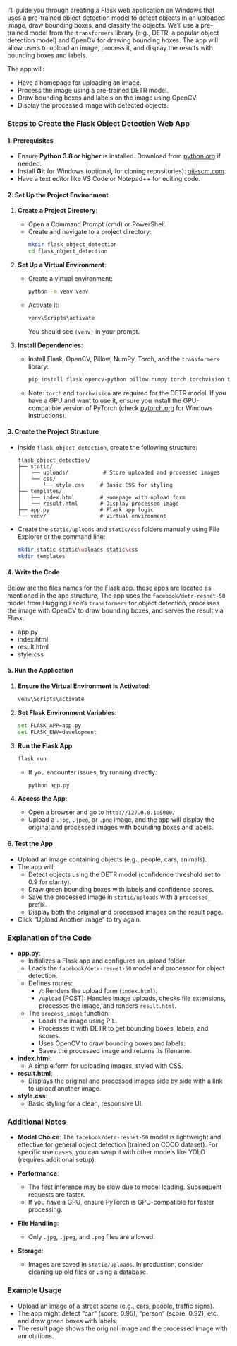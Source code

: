 I’ll guide you through creating a Flask web application on Windows that uses a pre-trained object detection model to detect objects in an uploaded image, draw bounding boxes, and classify the objects. We’ll use a pre-trained model from the `transformers` library (e.g., DETR, a popular object detection model) and OpenCV for drawing bounding boxes. The app will allow users to upload an image, process it, and display the results with bounding boxes and labels.

The app will:
- Have a homepage for uploading an image.
- Process the image using a pre-trained DETR model.
- Draw bounding boxes and labels on the image using OpenCV.
- Display the processed image with detected objects.

### **Steps to Create the Flask Object Detection Web App**

#### **1. Prerequisites**
- Ensure **Python 3.8 or higher** is installed. Download from [python.org](https://www.python.org/downloads/) if needed.
- Install **Git** for Windows (optional, for cloning repositories): [git-scm.com](https://git-scm.com/download/win).
- Have a text editor like VS Code or Notepad++ for editing code.

#### **2. Set Up the Project Environment**
1. **Create a Project Directory**:
   - Open a Command Prompt (cmd) or PowerShell.
   - Create and navigate to a project directory:
     ```bash
     mkdir flask_object_detection
     cd flask_object_detection
     ```

2. **Set Up a Virtual Environment**:
   - Create a virtual environment:
     ```bash
     python -m venv venv
     ```
   - Activate it:
     ```bash
     venv\Scripts\activate
     ```
     You should see `(venv)` in your prompt.

3. **Install Dependencies**:
   - Install Flask, OpenCV, Pillow, NumPy, Torch, and the `transformers` library:
     ```bash
     pip install flask opencv-python pillow numpy torch torchvision transformers
     ```
   - Note: `torch` and `torchvision` are required for the DETR model. If you have a GPU and want to use it, ensure you install the GPU-compatible version of PyTorch (check [pytorch.org](https://pytorch.org/get-started/locally/) for Windows instructions).

#### **3. Create the Project Structure**
- Inside `flask_object_detection`, create the following structure:
  ```
  flask_object_detection/
  ├── static/
  │   ├── uploads/           # Store uploaded and processed images
  │   └── css/
  │       └── style.css     # Basic CSS for styling
  ├── templates/
  │   ├── index.html        # Homepage with upload form
  │   └── result.html       # Display processed image
  ├── app.py                # Flask app logic
  └── venv/                 # Virtual environment
  ```
- Create the `static/uploads` and `static/css` folders manually using File Explorer or the command line:
  ```bash
  mkdir static static\uploads static\css
  mkdir templates
  ```

#### **4. Write the Code**
Below are the files names for the Flask app. these apps are located as mentioned in the app structure, The app uses the `facebook/detr-resnet-50` model from Hugging Face’s `transformers` for object detection, processes the image with OpenCV to draw bounding boxes, and serves the result via Flask.

* app.py
* index.html
* result.html
* style.css

#### **5. Run the Application**
1. **Ensure the Virtual Environment is Activated**:
   ```bash
   venv\Scripts\activate
   ```

2. **Set Flask Environment Variables**:
   ```bash
   set FLASK_APP=app.py
   set FLASK_ENV=development
   ```

3. **Run the Flask App**:
   ```bash
   flask run
   ```
   - If you encounter issues, try running directly:
     ```bash
     python app.py
     ```

4. **Access the App**:
   - Open a browser and go to `http://127.0.0.1:5000`.
   - Upload a `.jpg`, `.jpeg`, or `.png` image, and the app will display the original and processed images with bounding boxes and labels.

#### **6. Test the App**
- Upload an image containing objects (e.g., people, cars, animals).
- The app will:
  - Detect objects using the DETR model (confidence threshold set to 0.9 for clarity).
  - Draw green bounding boxes with labels and confidence scores.
  - Save the processed image in `static/uploads` with a `processed_` prefix.
  - Display both the original and processed images on the result page.
- Click “Upload Another Image” to try again.

### **Explanation of the Code**
- **app.py**:
  - Initializes a Flask app and configures an upload folder.
  - Loads the `facebook/detr-resnet-50` model and processor for object detection.
  - Defines routes:
    - `/`: Renders the upload form (`index.html`).
    - `/upload` (POST): Handles image uploads, checks file extensions, processes the image, and renders `result.html`.
  - The `process_image` function:
    - Loads the image using PIL.
    - Processes it with DETR to get bounding boxes, labels, and scores.
    - Uses OpenCV to draw bounding boxes and labels.
    - Saves the processed image and returns its filename.
- **index.html**:
  - A simple form for uploading images, styled with CSS.
- **result.html**:
  - Displays the original and processed images side by side with a link to upload another image.
- **style.css**:
  - Basic styling for a clean, responsive UI.

### **Additional Notes**
- **Model Choice**: The `facebook/detr-resnet-50` model is lightweight and effective for general object detection (trained on COCO dataset). For specific use cases, you can swap it with other models like YOLO (requires additional setup).
- **Performance**:
  - The first inference may be slow due to model loading. Subsequent requests are faster.
  - If you have a GPU, ensure PyTorch is GPU-compatible for faster processing.
- **File Handling**:
  - Only `.jpg`, `.jpeg`, and `.png` files are allowed.

- **Storage**:
  - Images are saved in `static/uploads`. In production, consider cleaning up old files or using a database.
  
### **Example Usage**
- Upload an image of a street scene (e.g., cars, people, traffic signs).
- The app might detect “car” (score: 0.95), “person” (score: 0.92), etc., and draw green boxes with labels.
- The result page shows the original image and the processed image with annotations.

